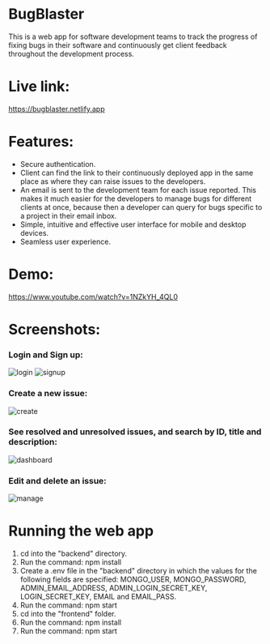# BugBlaster
This is a web app for software development teams to track the progress of fixing bugs in their software and continuously get client feedback throughout the development process.

# Live link:
https://bugblaster.netlify.app

# Features:
- Secure authentication.
- Client can find the link to their continuously deployed app in the same place as where they can raise issues to the developers.
- An email is sent to the development team for each issue reported. This makes it much easier for the developers to manage bugs for different clients at once, because then a developer can query for bugs specific to a project in their email inbox.
- Simple, intuitive and effective user interface for mobile and desktop devices.
- Seamless user experience.

# Demo:
https://www.youtube.com/watch?v=1NZkYH_4QL0

# Screenshots:
### Login and Sign up:
![login](https://github.com/user-attachments/assets/7d3e8eea-2a4c-4a59-9924-8efbb7145f03)
![signup](https://github.com/user-attachments/assets/6a7524c9-6d0f-433a-9c3c-1d12c24e6dd8)

### Create a new issue:
![create](https://github.com/user-attachments/assets/8c16edda-0870-4062-9d61-cae1402eba06)

### See resolved and unresolved issues, and search by ID, title and description:
![dashboard](https://github.com/user-attachments/assets/bcc953cd-5653-4aaf-94d9-7b08229d0684)

### Edit and delete an issue:
![manage](https://github.com/user-attachments/assets/11666673-55c4-4d21-93c3-711220b3bf4b)


# Running the web app
1. cd into the "backend" directory.
2. Run the command: npm install
3. Create a .env file in the "backend" directory in which the values for the following fields are specified: MONGO_USER, MONGO_PASSWORD, ADMIN_EMAIL_ADDRESS, ADMIN_LOGIN_SECRET_KEY, LOGIN_SECRET_KEY, EMAIL and EMAIL_PASS.
4. Run the command: npm start
5. cd into the "frontend" folder.
6. Run the command: npm install
7. Run the command: npm start
